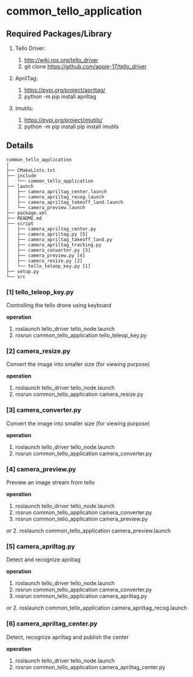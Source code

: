 # common_tello_application


## Required Packages/Library
1. Tello Driver:
	1. http://wiki.ros.org/tello_driver
	2. git clone https://github.com/appie-17/tello_driver

2. AprilTag:
	1. https://pypi.org/project/apriltag/
	2. python -m pip install apriltag

3. Imutils:
	1. https://pypi.org/project/imutils/
	2. python -m pip install pip install imutils


## Details
```
common_tello_application
│
├── CMakeLists.txt
├── include
│   └── common_tello_application
├── launch
│   ├── camera_apriltag_center.launch
│   ├── camera_apriltag_recog.launch
│   ├── camera_apriltag_takeoff_land.launch
│   └── camera_preview.launch
├── package.xml
├── README.md
├── script
│   ├── camera_apriltag_center.py
│   ├── camera_apriltag.py [5] 
│   ├── camera_apriltag_takeoff_land.py
│   ├── camera_apriltag_tracking.py
│   ├── camera_converter.py [3] 
│   ├── camera_preview.py [4] 
│   ├── camera_resize.py [2] 
│   └── tello_teleop_key.py [1] 
├── setup.py
└── src
```

### [1] tello_teleop_key.py
Controlling the tello drone using keyboard

**operation**
1. roslaunch tello_driver tello_node.launch
2. rosrun common_tello_application tello_teleop_key.py

### [2] camera_resize.py
Convert the image into smaller size (for viewing purpose)

**operation**
1. roslaunch tello_driver tello_node.launch
2. rosrun common_tello_application camera_resize.py

### [3] camera_converter.py
Convert the image into smaller size (for viewing purpose)

**operation**
1. roslaunch tello_driver tello_node.launch
2. rosrun common_tello_application camera_converter.py

### [4] camera_preview.py
Preview an image stream from tello

**operation**
1. roslaunch tello_driver tello_node.launch
2. rosrun common_tello_application camera_converter.py
3. rosrun common_tello_application camera_preview.py

*or*
2. roslaunch common_tello_application camera_preview.launch

### [5] camera_apriltag.py
Detect and recognize apriltag

**operation**
1. roslaunch tello_driver tello_node.launch
2. rosrun common_tello_application camera_converter.py
3. rosrun common_tello_application camera_apriltag.py

*or*
2. roslaunch common_tello_application camera_apriltag_recog.launch

### [6] camera_apriltag_center.py
Detect, recognize apriltag and publish the center

**operation**
1. roslaunch tello_driver tello_node.launch
2. rosrun common_tello_application camera_apriltag_center.py
